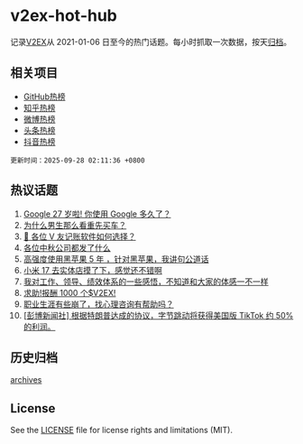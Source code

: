 # v2ex-hot-hub

 记录[V2EX](https://www.v2ex.com/)从 2021-01-06 日至今的热门话题。每小时抓取一次数据，按天[归档](archives)。
 
 ## 相关项目

- [GitHub热榜](https://github.com/snaildev/github-hot-hub)
- [知乎热榜](https://github.com/snaildev/zhihu-hot-hub)
- [微博热榜](https://github.com/snaildev/weibo-hot-hub)
- [头条热榜](https://github.com/snaildev/toutiao-hot-hub)
- [抖音热榜](https://github.com/snaildev/douyin-hot-hub)


 `更新时间：2025-09-28 02:11:36 +0800`

## 热议话题

1. [Google 27 岁啦! 你使用 Google 多久了？](https://www.v2ex.com/t/1162149)
1. [为什么男生那么看重先买车？](https://www.v2ex.com/t/1162193)
1. [🙏 各位 V 友记账软件如何选择？](https://www.v2ex.com/t/1162182)
1. [各位中秋公司都发了什么](https://www.v2ex.com/t/1162159)
1. [高强度使用黑苹果 5 年 ，针对黑苹果，我讲句公道话](https://www.v2ex.com/t/1162162)
1. [小米 17 去实体店摸了下，感觉还不错啊](https://www.v2ex.com/t/1162213)
1. [我对工作、领导、绩效体系的一些感悟，不知道和大家的体感一不一样](https://www.v2ex.com/t/1162164)
1. [求助!报酬 1000 个$V2EX!](https://www.v2ex.com/t/1162173)
1. [职业生涯有些崩了，找心理咨询有帮助吗？](https://www.v2ex.com/t/1162237)
1. [[彭博新闻社] 根据特朗普达成的协议，字节跳动将获得美国版 TikTok 约 50%的利润。](https://www.v2ex.com/t/1162151)

## 历史归档

[archives](archives)

## License

See the [LICENSE](LICENSE) file for license rights and limitations (MIT).
